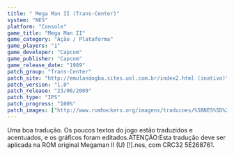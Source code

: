 ```yaml
---
title: " Mega Man II (Trans-Center)"
system: "NES"
platform: "Console"
game_title: "Mega Man II"
game_category: "Ação / Plataforma"
game_players: "1"
game_developer: "Capcom"
game_publisher: "Capcom"
game_release_date: "1989"
patch_group: "Trans-Center"
patch_site: "http://emulandogba.sites.uol.com.br/index2.html (inativo)"
patch_version: "1.0"
patch_release: "23/06/2009"
patch_type: "IPS"
patch_progress: "100%"
patch_images: ["http://www.romhackers.org/imagens/traducoes/%5BNES%5D%20Mega%20man%20II%20-%20Trans-Center%20-%201.png","http://www.romhackers.org/imagens/traducoes/%5BNES%5D%20Mega%20man%20II%20-%20Trans-Center%20-%202.png","http://www.romhackers.org/imagens/traducoes/%5BNES%5D%20Mega%20man%20II%20-%20Trans-Center%20-%203.png"]
---
```

Uma boa tradução. Os poucos textos do jogo estão traduzidos e acentuados, e os gráficos foram editados.ATENÇÃO:Esta tradução deve ser aplicada na ROM original Megaman II (U) [!].nes, com CRC32 5E268761.